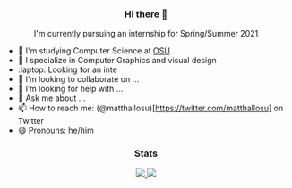 <div align="center">
  <h3>Hi there 👋</h3>
  <p>I'm currently pursuing an internship for Spring/Summer 2021</p>
</div>

- :school: I'm studying Computer Science at [OSU](https://osu.edu)
- :scroll: I specialize in Computer Graphics and visual design
- :laptop: Looking for an inte
- 👯 I’m looking to collaborate on ...
- 🤔 I’m looking for help with ...
- 💬 Ask me about ...
- 📫 How to reach me: (@matthallosu)[https://twitter.com/matthallosu] on Twitter
- 😄 Pronouns: he/him

<!--- ⚡ Fun fact: ...-->



<div align="center">
  <h3>Stats</h3>
</div>
<div align="center">
  <a href="https://github.com/mh15" target="_blank">
    <img
      src="https://github-readme-stats.vercel.app/api?username=mh15&hide=stars">
    <img
      src="https://github-readme-stats.vercel.app/api/top-langs/?username=mh15&layout=compact">
  </a>
</div>

